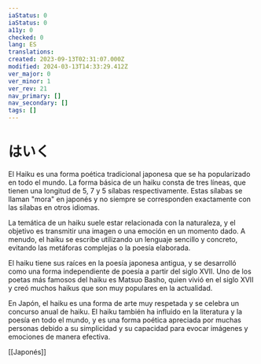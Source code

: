 ```yaml
---
iaStatus: 0
iaStatus: 0
a11y: 0
checked: 0
lang: ES
translations: 
created: 2023-09-13T02:31:07.000Z
modified: 2024-03-13T14:33:29.412Z
ver_major: 0
ver_minor: 1
ver_rev: 21
nav_primary: []
nav_secondary: []
tags: []
---
```

# はいく

El Haiku es una forma poética tradicional japonesa que se ha popularizado en todo el mundo. La forma básica de un haiku consta de tres líneas, que tienen una longitud de 5, 7 y 5 sílabas respectivamente. Estas sílabas se llaman "mora" en japonés y no siempre se corresponden exactamente con las sílabas en otros idiomas.

La temática de un haiku suele estar relacionada con la naturaleza, y el objetivo es transmitir una imagen o una emoción en un momento dado. A menudo, el haiku se escribe utilizando un lenguaje sencillo y concreto, evitando las metáforas complejas o la poesía elaborada.

El haiku tiene sus raíces en la poesía japonesa antigua, y se desarrolló como una forma independiente de poesía a partir del siglo XVII. Uno de los poetas más famosos del haiku es Matsuo Basho, quien vivió en el siglo XVII y creó muchos haikus que son muy populares en la actualidad.

En Japón, el haiku es una forma de arte muy respetada y se celebra un concurso anual de haiku. El haiku también ha influido en la literatura y la poesía en todo el mundo, y es una forma poética apreciada por muchas personas debido a su simplicidad y su capacidad para evocar imágenes y emociones de manera efectiva.

[[Japonés]]